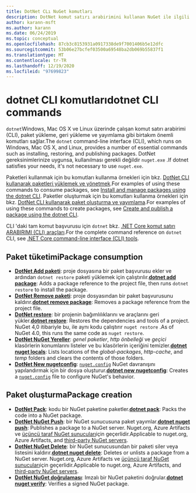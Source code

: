 ```yaml
---
title: DotNet CLı NuGet komutları
description: DotNet komut satırı arabirimini kullanan NuGet ile ilgili komutlar için kısa bir başvuru.
author: karann-msft
ms.author: karann
ms.date: 06/24/2019
ms.topic: conceptual
ms.openlocfilehash: 87cb3c8153931a0917338de9f7001406b5e12dfc
ms.sourcegitcommit: 53b06e27bcfef03500a69548ba2db069b55837f1
ms.translationtype: MT
ms.contentlocale: tr-TR
ms.lasthandoff: 12/19/2020
ms.locfileid: "97699823"
---
```

# <a name="dotnet-cli-commands"></a><span data-ttu-id="49f8b-103">dotnet CLI komutları</span><span class="sxs-lookup"><span data-stu-id="49f8b-103">dotnet CLI commands</span></span>

<span data-ttu-id="49f8b-104">`dotnet`Windows, Mac OS X ve Linux üzerinde çalışan komut satırı arabirimi (CLI), paket yükleme, geri yükleme ve yayımlama gibi birtakım önemli komutları sağlar.</span><span class="sxs-lookup"><span data-stu-id="49f8b-104">The `dotnet` command-line interface (CLI), which runs on Windows, Mac OS X, and Linux, provides a number of essential commands such as installing, restoring, and publishing packages.</span></span> <span data-ttu-id="49f8b-105">DotNet gereksinimlerinize uygunsa, kullanılması gerekli değildir `nuget.exe` .</span><span class="sxs-lookup"><span data-stu-id="49f8b-105">If dotnet satisfies your needs, it's not necessary to use `nuget.exe`.</span></span>

<span data-ttu-id="49f8b-106">Paketleri kullanmak için bu komutları kullanma örnekleri için bkz. [DotNet CLI kullanarak paketleri yüklemek ve yönetmek](../consume-packages/install-use-packages-dotnet-cli.md).</span><span class="sxs-lookup"><span data-stu-id="49f8b-106">For examples of using these commands to consume packages, see [Install and manage packages using the dotnet CLI](../consume-packages/install-use-packages-dotnet-cli.md).</span></span> <span data-ttu-id="49f8b-107">Paketler oluşturmak için bu komutları kullanma örnekleri için bkz. [DotNet CLI kullanarak paket oluşturma ve yayımlama](../quickstart/create-and-publish-a-package-using-the-dotnet-cli.md).</span><span class="sxs-lookup"><span data-stu-id="49f8b-107">For examples of using these commands to create packages, see [Create and publish a package using the dotnet CLI](../quickstart/create-and-publish-a-package-using-the-dotnet-cli.md).</span></span>

<span data-ttu-id="49f8b-108">CLI 'daki tam komut başvurusu için `dotnet` bkz. [.NET Core komut satırı ARABIRIMI (CLI) araçları](/dotnet/core/tools/?tabs=netcore2x).</span><span class="sxs-lookup"><span data-stu-id="49f8b-108">For the complete command reference on `dotnet` CLI, see [.NET Core command-line interface (CLI) tools](/dotnet/core/tools/?tabs=netcore2x).</span></span>

## <a name="package-consumption"></a><span data-ttu-id="49f8b-109">Paket tüketimi</span><span class="sxs-lookup"><span data-stu-id="49f8b-109">Package consumption</span></span>

- <span data-ttu-id="49f8b-110">[**DotNet Add paketi**](/dotnet/core/tools/dotnet-add-package): proje dosyasına bir paket başvurusu ekler ve ardından `dotnet restore` paketi yüklemek için çalıştırılır.</span><span class="sxs-lookup"><span data-stu-id="49f8b-110">[**dotnet add package**](/dotnet/core/tools/dotnet-add-package): Adds a package reference to the project file, then runs `dotnet restore` to install the package.</span></span>
- <span data-ttu-id="49f8b-111">[**DotNet Remove paketi**](/dotnet/core/tools/dotnet-remove-package): proje dosyasından bir paket başvurusunu kaldırır.</span><span class="sxs-lookup"><span data-stu-id="49f8b-111">[**dotnet remove package**](/dotnet/core/tools/dotnet-remove-package): Removes a package reference from the project file.</span></span>
- <span data-ttu-id="49f8b-112">[**DotNet restore**](/dotnet/core/tools/dotnet-restore?tabs=netcore2x): bir projenin bağımlılıklarını ve araçlarını geri yükler.</span><span class="sxs-lookup"><span data-stu-id="49f8b-112">[**dotnet restore**](/dotnet/core/tools/dotnet-restore?tabs=netcore2x): Restores the dependencies and tools of a project.</span></span> <span data-ttu-id="49f8b-113">NuGet 4,0 itibariyle bu, ile aynı kodu çalıştırır `nuget restore` .</span><span class="sxs-lookup"><span data-stu-id="49f8b-113">As of NuGet 4.0, this runs the same code as `nuget restore`.</span></span>
- <span data-ttu-id="49f8b-114">[**DotNet NuGet Yereller**](/dotnet/core/tools/dotnet-nuget-locals): *genel paketler*, *http önbelleği* ve *geçici* klasörlerin konumlarını listeler ve bu klasörlerin içeriğini temizler.</span><span class="sxs-lookup"><span data-stu-id="49f8b-114">[**dotnet nuget locals**](/dotnet/core/tools/dotnet-nuget-locals): Lists locations of the *global-packages*, *http-cache*, and *temp* folders and clears the contents of those folders.</span></span>
- <span data-ttu-id="49f8b-115">[**DotNet New nugetconfig**](/dotnet/core/tools/dotnet-new): [`nuget.config`](../reference/nuget-config-file.md) NuGet davranışını yapılandırmak için bir dosya oluşturur.</span><span class="sxs-lookup"><span data-stu-id="49f8b-115">[**dotnet new nugetconfig**](/dotnet/core/tools/dotnet-new): Creates a [`nuget.config`](../reference/nuget-config-file.md) file to configure NuGet's behavior.</span></span>

## <a name="package-creation"></a><span data-ttu-id="49f8b-116">Paket oluşturma</span><span class="sxs-lookup"><span data-stu-id="49f8b-116">Package creation</span></span>

- <span data-ttu-id="49f8b-117">[**DotNet Pack**](/dotnet/core/tools/dotnet-pack?tabs=netcore2x): kodu bir NuGet paketine paketler.</span><span class="sxs-lookup"><span data-stu-id="49f8b-117">[**dotnet pack**](/dotnet/core/tools/dotnet-pack?tabs=netcore2x): Packs the code into a NuGet package.</span></span>
- <span data-ttu-id="49f8b-118">[**DotNet NuGet Push**](/dotnet/core/tools/dotnet-nuget-push): bir NuGet sunucusuna paket yayımlar.</span><span class="sxs-lookup"><span data-stu-id="49f8b-118">[**dotnet nuget push**](/dotnet/core/tools/dotnet-nuget-push): Publishes a package to a NuGet server.</span></span> <span data-ttu-id="49f8b-119">Nuget.org, Azure Artifacts ve [üçüncü taraf NuGet sunucuları](../hosting-packages/overview.md)için geçerlidir.</span><span class="sxs-lookup"><span data-stu-id="49f8b-119">Applicable to nuget.org, Azure Artifacts, and [third-party NuGet servers](../hosting-packages/overview.md).</span></span>
- <span data-ttu-id="49f8b-120">[**DotNet NuGet Delete**](/dotnet/core/tools/dotnet-nuget-delete): bir NuGet sunucusundan bir paketi siler veya listesini kaldırır.</span><span class="sxs-lookup"><span data-stu-id="49f8b-120">[**dotnet nuget delete**](/dotnet/core/tools/dotnet-nuget-delete): Deletes or unlists a package from a NuGet server.</span></span> <span data-ttu-id="49f8b-121">Nuget.org, Azure Artifacts ve [üçüncü taraf NuGet sunucuları](../hosting-packages/overview.md)için geçerlidir.</span><span class="sxs-lookup"><span data-stu-id="49f8b-121">Applicable to nuget.org, Azure Artifacts, and [third-party NuGet servers](../hosting-packages/overview.md).</span></span>
- <span data-ttu-id="49f8b-122">[**DotNet NuGet doğrulaması**](/dotnet/core/tools/dotnet-nuget-verify): Imzalı bir NuGet paketini doğrular.</span><span class="sxs-lookup"><span data-stu-id="49f8b-122">[**dotnet nuget verify**](/dotnet/core/tools/dotnet-nuget-verify): Verifies a signed NuGet package.</span></span>
